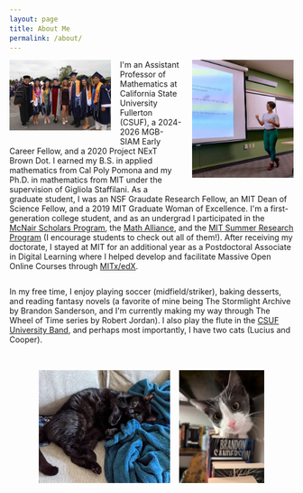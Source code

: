 ```yaml
---
layout: page
title: About Me
permalink: /about/
---
```


<!-- Left image -->
<img src="/images/grads23.jpg" alt="Group photo" style="float: left; max-width: 180px; margin-right: 1rem; margin-bottom: 1rem;" />

<!-- Right image -->
<img src="/images/siuetalk2.jpg" alt="Presentation photo" style="float: right; max-width: 180px; margin-left: 1rem; margin-bottom: 1rem;" />

<p>
I'm an Assistant Professor of Mathematics at California State University Fullerton (CSUF), a 2024-2026 MGB-SIAM Early Career Fellow, and a 2020 Project NExT Brown Dot.
    I earned my B.S. in applied mathematics from Cal Poly Pomona and my Ph.D. in mathematics from MIT under the supervision of Gigliola Staffilani.
    As a graduate student, I was an NSF Graudate Research Fellow, an MIT Dean of Science Fellow, and a 2019 MIT Graduate Woman of Excellence.
    I'm a first-generation college student, and as an undergrad I participated in the <a href="https://www.cpp.edu/mcnair/index.shtml">McNair Scholars Program</a>, 
    the <a href="https://www.mathalliance.org/">Math Alliance</a>, and the <a href="https://oge.mit.edu/graddiversity/msrp/">MIT Summer Research Program</a> 
    (I encourage students to check out all of them!). After receiving my doctorate, 
    I stayed at MIT for an additional year as a Postdoctoral Associate in Digital Learning where I helped develop and facilitate 
    Massive Open Online Courses through <a href="https://www.edx.org/school/mitx">MITx/edX</a>.
</p>

<!-- Clear previous float -->
<div style="clear: both;"></div>

<p>
In my free time, I enjoy playing soccer (midfield/striker), baking desserts, and reading fantasy novels (a favorite of mine being 
    The Stormlight Archive by Brandon Sanderson, and I'm currently making my way through The Wheel of Time series by Robert Jordan).
    I also play the flute in the <a href="https://www.fullerton.edu/arts/music/students/ensembles/band.php">CSUF University Band</a>, 
    and perhaps most importantly, I have two cats (Lucius and Cooper).
</p>

<!-- Clear any previous floats -->
<div style="clear: both;"></div>

<!-- Side-by-side cat photos centered horizontally -->
<div style="display: flex; gap: 1rem; justify-content: center; margin-top: 2rem;">
  <div>
    <img src="/images/lucius.jpg" alt="Cat on blanket" style="max-height: 200px; width: 100%;" />
    <div style="text-align: center; font-size: 0.9rem; margin-top: 0.25rem;"></div>
  </div>
  <div>
    <img src="/images/cooper.jpg" alt="Cat with book" style="max-height: 200px; width: 100%;" />
    <div style="text-align: center; font-size: 0.9rem; margin-top: 0.25rem;"></div>
  </div>
</div>


